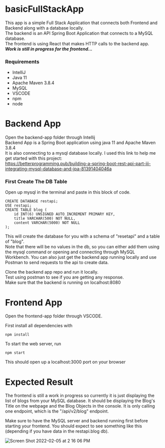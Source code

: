 # basicFullStackApp
This app is a simple Full Stack Application that connects both Frontend and Backend along with a database locally.<br>
The backend is an API Spring Boot Application that connects to a MySQL database.<br>
The frontend is using React that makes HTTP calls to the backend app.<br>
***Work is still in progress for the frontend...***

### Requirements
* IntelliJ
* Java 11
* Apache Maven 3.8.4
* MySQL
* VSCODE
* npm
* node

# Backend App
Open the backend-app folder through Intellij<br>
Backend App is a Spring Boot application using java 11 and Apache Maven 3.8.4<br>
It is also connecting to a mysql database locally. I used this link to help me get started with this project:<br>
https://betterprogramming.pub/building-a-spring-boot-rest-api-part-iii-integrating-mysql-database-and-jpa-81391404046a

### First Create The DB Table
Open up mysql in the terminal and paste in this block of code.

    CREATE DATABASE restapi;
    USE restapi;
    CREATE TABLE blog (
        id INT(6) UNSIGNED AUTO_INCREMENT PRIMARY KEY,
        title VARCHAR(500) NOT NULL,
        content VARCHAR(5000) NOT NULL
    );
    
This will create the database for you with a schema of "resetapi" and a table of "blog". <br>
Note that there will be no values in the db, so you can either add them using the mysql command or opening and connecting through MySQL Workbench. You can also just get the backend app running locally and use Postman to send requests to the api to create data.

Clone the backend app repo and run it locally.<br>
Test using postman to see if you are getting any response.<br>
Make sure that the backend is running on localhost:8080

# Frontend App
Open the frontend-app folder through VSCODE.

First install all dependencies with

    npm install

To start the web server, run

    npm start
    
This should open up a localhost:3000 port on your browser

# Expected Result
The frontend is still a work in progress so currently it is just displaying the list of blogs from your MySQL database. It should be displaying the Blog's Title on the webpage and the Blog Objects in the console. It is only calling one endpoint, which is the "/api/v2/blog" endpoint.

Make sure to have the MySQL server and backend running first before starting your frontend. You should expect to see something like this (depending if you have data in the restapi.blog db).

![Screen Shot 2022-02-05 at 2 16 06 PM](https://user-images.githubusercontent.com/54555626/152655766-85333039-1b39-4f4e-9073-f7fa4f88453b.png)
